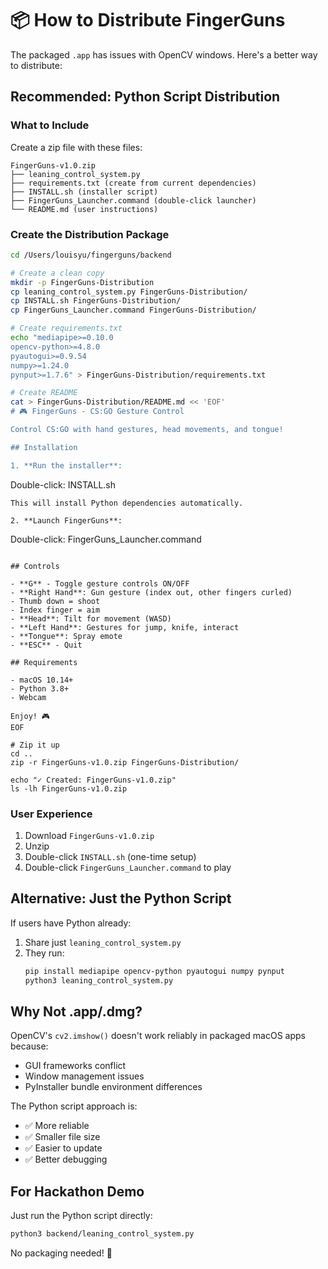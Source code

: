 # 📦 How to Distribute FingerGuns

The packaged `.app` has issues with OpenCV windows. Here's a better way to distribute:

## Recommended: Python Script Distribution

### What to Include

Create a zip file with these files:
```
FingerGuns-v1.0.zip
├── leaning_control_system.py
├── requirements.txt (create from current dependencies)
├── INSTALL.sh (installer script)
├── FingerGuns_Launcher.command (double-click launcher)
└── README.md (user instructions)
```

### Create the Distribution Package

```bash
cd /Users/louisyu/fingerguns/backend

# Create a clean copy
mkdir -p FingerGuns-Distribution
cp leaning_control_system.py FingerGuns-Distribution/
cp INSTALL.sh FingerGuns-Distribution/
cp FingerGuns_Launcher.command FingerGuns-Distribution/

# Create requirements.txt
echo "mediapipe>=0.10.0
opencv-python>=4.8.0
pyautogui>=0.9.54
numpy>=1.24.0
pynput>=1.7.6" > FingerGuns-Distribution/requirements.txt

# Create README
cat > FingerGuns-Distribution/README.md << 'EOF'
# 🎮 FingerGuns - CS:GO Gesture Control

Control CS:GO with hand gestures, head movements, and tongue!

## Installation

1. **Run the installer**:
   ```
   Double-click: INSTALL.sh
   ```
   This will install Python dependencies automatically.

2. **Launch FingerGuns**:
   ```
   Double-click: FingerGuns_Launcher.command
   ```

## Controls

- **G** - Toggle gesture controls ON/OFF
- **Right Hand**: Gun gesture (index out, other fingers curled)
  - Thumb down = shoot
  - Index finger = aim
- **Head**: Tilt for movement (WASD)
- **Left Hand**: Gestures for jump, knife, interact
- **Tongue**: Spray emote
- **ESC** - Quit

## Requirements

- macOS 10.14+
- Python 3.8+
- Webcam

Enjoy! 🎮
EOF

# Zip it up
cd ..
zip -r FingerGuns-v1.0.zip FingerGuns-Distribution/

echo "✓ Created: FingerGuns-v1.0.zip"
ls -lh FingerGuns-v1.0.zip
```

### User Experience

1. Download `FingerGuns-v1.0.zip`
2. Unzip
3. Double-click `INSTALL.sh` (one-time setup)
4. Double-click `FingerGuns_Launcher.command` to play

## Alternative: Just the Python Script

If users have Python already:

1. Share just `leaning_control_system.py`
2. They run:
   ```bash
   pip install mediapipe opencv-python pyautogui numpy pynput
   python3 leaning_control_system.py
   ```

## Why Not .app/.dmg?

OpenCV's `cv2.imshow()` doesn't work reliably in packaged macOS apps because:
- GUI frameworks conflict
- Window management issues
- PyInstaller bundle environment differences

The Python script approach is:
- ✅ More reliable
- ✅ Smaller file size
- ✅ Easier to update
- ✅ Better debugging

## For Hackathon Demo

Just run the Python script directly:
```bash
python3 backend/leaning_control_system.py
```

No packaging needed! 🎯
